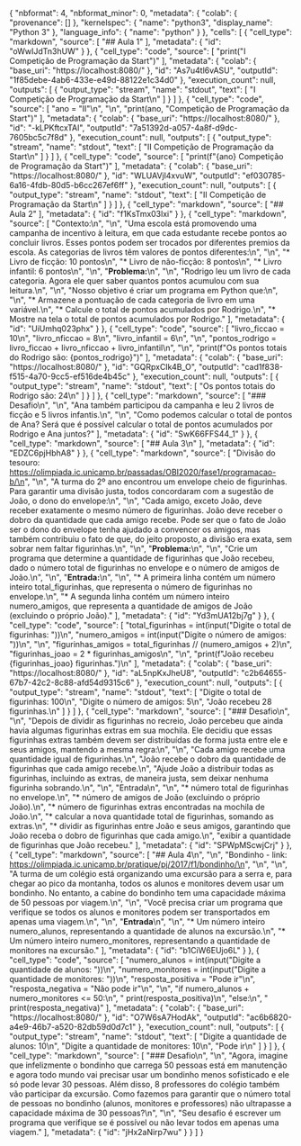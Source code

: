 
{
  "nbformat": 4,
  "nbformat_minor": 0,
  "metadata": {
    "colab": {
      "provenance": []
    },
    "kernelspec": {
      "name": "python3",
      "display_name": "Python 3"
    },
    "language_info": {
      "name": "python"
    }
  },
  "cells": [
    {
      "cell_type": "markdown",
      "source": [
        "## Aula 1"
      ],
      "metadata": {
        "id": "oWwIJdTn3hUW"
      }
    },
    {
      "cell_type": "code",
      "source": [
        "print(\"I Competição de Programação da Start\")"
      ],
      "metadata": {
        "colab": {
          "base_uri": "https://localhost:8080/"
        },
        "id": "As7u4tl6vASU",
        "outputId": "1f85debe-4ab6-433e-e49d-88122e1c34d0"
      },
      "execution_count": null,
      "outputs": [
        {
          "output_type": "stream",
          "name": "stdout",
          "text": [
            "I Competição de Programação da Start\n"
          ]
        }
      ]
    },
    {
      "cell_type": "code",
      "source": [
        "ano = \"II\"\n",
        "\n",
        "print(ano, \"Competição de Programação da Start\")"
      ],
      "metadata": {
        "colab": {
          "base_uri": "https://localhost:8080/"
        },
        "id": "-kLPKftcxTAl",
        "outputId": "7a51392d-a057-4a8f-d9dc-7605bc5c7f8d"
      },
      "execution_count": null,
      "outputs": [
        {
          "output_type": "stream",
          "name": "stdout",
          "text": [
            "II Competição de Programação da Start\n"
          ]
        }
      ]
    },
    {
      "cell_type": "code",
      "source": [
        "print(f\"{ano} Competição de Programação da Start\")"
      ],
      "metadata": {
        "colab": {
          "base_uri": "https://localhost:8080/"
        },
        "id": "WLUAVjl4xvuW",
        "outputId": "ef030785-6a16-4fdb-80d5-b6cc267ef6ff"
      },
      "execution_count": null,
      "outputs": [
        {
          "output_type": "stream",
          "name": "stdout",
          "text": [
            "II Competição de Programação da Start\n"
          ]
        }
      ]
    },
    {
      "cell_type": "markdown",
      "source": [
        "## Aula 2"
      ],
      "metadata": {
        "id": "f1KsTmx03lxi"
      }
    },
    {
      "cell_type": "markdown",
      "source": [
        "Contexto:\n",
        "\n",
        "Uma escola está promovendo uma campanha de incentivo à leitura, em que cada estudante recebe pontos ao concluir livros. Esses pontos podem ser trocados por diferentes premios da escola. As categorias de livros têm valores de pontos diferentes:\n",
        "\n",
        "* Livro de ficção: 10 pontos\n",
        "* Livro de não-ficção: 8 pontos\n",
        "* Livro infantil: 6 pontos\n",
        "\n",
        "**Problema:**\n",
        "\n",
        "Rodrigo leu um livro de cada categoria. Agora ele quer saber quantos pontos acumulou com sua leitura.\n",
        "\n",
        "Nosso objetivo é criar um programa em Python que:\n",
        "\n",
        "* Armazene a pontuação de cada categoria de livro em uma variável.\n",
        "* Calcule o total de pontos acumulados por Rodrigo.\n",
        "* Mostre na tela o total de pontos acumulados por Rodrigo."
      ],
      "metadata": {
        "id": "UiUmhq023phx"
      }
    },
    { 
      "cell_type": "code",
      "source": [
        "livro_ficcao = 10\n",
        "livro_nficcao = 8\n",
        "livro_infantil = 6\n",
        "\n",
        "pontos_rodrigo = livro_ficcao + livro_nficcao + livro_infantil\n",
        "\n",
        "print(f\"Os pontos totais do Rodrigo são: {pontos_rodrigo}\")"
      ],
      "metadata": {
        "colab": {
          "base_uri": "https://localhost:8080/"
        },
        "id": "GQRpxCIk4B_O",
        "outputId": "cad1f838-f515-4a70-9cc5-ef516de4b45c"
      },
      "execution_count": null,
      "outputs": [
        {
          "output_type": "stream",
          "name": "stdout",
          "text": [
            "Os pontos totais do Rodrigo são: 24\n"
          ]
        }
      ]
    },
    {
      "cell_type": "markdown",
      "source": [
        "### Desafio\n",
        "\n",
        "Ana também participou da campanha e leu 2 livros de ficção e 5 livros infantis.\n",
        "\n",
        "Como podemos calcular o total de pontos de Ana? Será que é possível calcular o total de pontos acumulados por Rodrigo e Ana juntos?"
      ],
      "metadata": {
        "id": "SwK66FFS44_1"
      }
    },
    {
      "cell_type": "markdown",
      "source": [
        "## Aula 3\n"
      ],
      "metadata": {
        "id": "EDZC6pjHbhA8"
      }
    },
    {
      "cell_type": "markdown",
      "source": [
        "Divisão do tesouro: https://olimpiada.ic.unicamp.br/passadas/OBI2020/fase1/programacao-b/\n",
        "\n",
        "A turma do 2º ano encontrou um envelope cheio de figurinhas. Para garantir uma divisão justa, todos concordaram com a sugestão de João, o dono do envelope:\n",
        "\n",
        "Cada amigo, exceto João, deve receber exatamente o mesmo número de figurinhas. João deve receber o dobro da quantidade que cada amigo recebe. Pode ser que o fato de João ser o dono do envelope tenha ajudado a convencer os amigos, mas também contribuiu o fato de que, do jeito proposto, a divisão era exata, sem sobrar nem faltar figurinhas.\n",
        "\n",
        "**Problema:**\n",
        "\n",
        "Crie um programa que determine a quantidade de figurinhas que João recebeu, dado o número total de figurinhas no envelope e o número de amigos de João.\n",
        "\n",
        "**Entrada:**\n",
        "\n",
        "* A primeira linha contém um número inteiro total_figurinhas, que representa o número de figurinhas no envelope.\n",
        "* A segunda linha contém um número inteiro numero_amigos, que representa a quantidade de amigos de João (excluindo o próprio João)."
      ],
      "metadata": {
        "id": "Yd3mUA12bj7g"
      }
    },
    {
      "cell_type": "code",
      "source": [
        "total_figurinhas = int(input(\"Digite o total de figurinhas: \"))\n",
        "numero_amigos = int(input(\"Digite o número de amigos: \"))\n",
        "\n",
        "figurinhas_amigos = total_figurinhas // (numero_amigos + 2)\n",
        "figurinhas_joao = 2 * figurinhas_amigos\n",
        "\n",
        "print(f\"João recebeu {figurinhas_joao} figurinhas.\")\n"
      ],
      "metadata": {
        "colab": {
          "base_uri": "https://localhost:8080/"
        },
        "id": "aL5npKxJheU8",
        "outputId": "c2b64655-67b7-42c2-8c88-afd54d9315c6"
      },
      "execution_count": null,
      "outputs": [
        {
          "output_type": "stream",
          "name": "stdout",
          "text": [
            "Digite o total de figurinhas: 100\n",
            "Digite o número de amigos: 5\n",
            "João recebeu 28 figurinhas.\n"
          ]
        }
      ]
    },
    {
      "cell_type": "markdown",
      "source": [
        "### Desafio\n",
        "\n",
        "Depois de dividir as figurinhas no recreio, João percebeu que ainda havia algumas figurinhas extras em sua mochila. Ele decidiu que essas figurinhas extras também devem ser distribuídas de forma justa entre ele e seus amigos, mantendo a mesma regra:\n",
        "\n",
        "Cada amigo recebe uma quantidade igual de figurinhas.\n",
        "João recebe o dobro da quantidade de figurinhas que cada amigo recebe.\n",
        "Ajude João a distribuir todas as figurinhas, incluindo as extras, de maneira justa, sem deixar nenhuma figurinha sobrando.\n",
        "\n",
        "Entrada\n",
        "\n",
        "* número total de figurinhas no envelope.\n",
        "* número de amigos de João (excluindo o próprio João).\n",
        "* número de figurinhas extras encontradas na mochila de João.\n",
        "* calcular a nova quantidade total de figurinhas, somando as extras.\n",
        "* dividir as figurinhas entre João e seus amigos, garantindo que João receba o dobro de figurinhas que cada amigo.\n",
        "exibir a quantidade de figurinhas que João recebeu."
      ],
      "metadata": {
        "id": "SPWpMScwjCrj"
      }
    },
    {
      "cell_type": "markdown",
      "source": [
        "## Aula 4\n",
        "\n",
        "Bondinho - link: https://olimpiada.ic.unicamp.br/pratique/pj/2017/f1/bondinho/\n",
        "\n",
        "\n",
        "A turma de um colégio está organizando uma excursão para a serra e, para chegar ao pico da montanha, todos os alunos e monitores devem usar um bondinho. No entanto, a cabine do bondinho tem uma capacidade máxima de 50 pessoas por viagem.\n",
        "\n",
        "Você precisa criar um programa que verifique se todos os alunos e monitores podem ser transportados em apenas uma viagem.\n",
        "\n",
        "**Entrada**\n",
        "\n",
        "* Um número inteiro numero_alunos, representando a quantidade de alunos na excursão.\n",
        "* Um número inteiro numero_monitores, representando a quantidade de monitores na excursão."
      ],
      "metadata": {
        "id": "b1CiW6EUjo6L"
      }
    },
    {
      "cell_type": "code",
      "source": [
        "numero_alunos = int(input(\"Digite a quantidade de alunos: \"))\n",
        "numero_monitores = int(input(\"Digite a quantidade de monitores: \"))\n",
        "resposta_positiva = \"Pode ir\"\n",
        "resposta_negativa = \"Não pode ir\"\n",
        "\n",
        "if numero_alunos + numero_monitores <= 50:\n",
        "  print(resposta_positiva)\n",
        "else:\n",
        "  print(resposta_negativa)"
      ],
      "metadata": {
        "colab": {
          "base_uri": "https://localhost:8080/"
        },
        "id": "O7W6sA7HodAk",
        "outputId": "ac6b6820-a4e9-46b7-a520-82db59d0d7c1"
      },
      "execution_count": null,
      "outputs": [
        {
          "output_type": "stream",
          "name": "stdout",
          "text": [
            "Digite a quantidade de alunos: 10\n",
            "Digite a quantidade de monitores: 10\n",
            "Pode ir\n"
          ]
        }
      ]
    },
    {
      "cell_type": "markdown",
      "source": [
        "### Desafio\n",
        "\n",
        "Agora, imagine que infelizmente o bondinho que carrega 50 pessoas está em manutenção e agora todo mundo vai precisar usar um bondinho menos sofisticado e ele só pode levar 30 pessoas. Além disso, 8 professores do colégio também vão participar da excursão. Como fazemos para garantir que o número total de pessoas no bondinho (alunos, monitores e professores) não ultrapasse a capacidade máxima de 30 pessoas?\n",
        "\n",
        "Seu desafio é escrever um programa que verifique se é possível ou não levar todos em apenas uma viagem."
      ],
      "metadata": {
        "id": "jHx2aNirp7wu"
      }
    }
  ]
}
